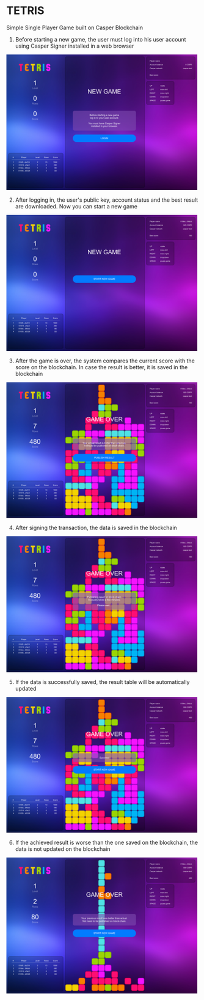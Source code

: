 # TETRIS

Simple Single Player Game built on Casper Blockchain

1. Before starting a new game, the user must log into his user account using Casper Signer installed in a web browser
<img src="https://github.com/MSL-Apps/tetris-casper-game/blob/564f030bae6e25d257c3c53a6af713ee719f7547/img/01.png" width="500"/>

2. After logging in, the user's public key, account status and the best result are downloaded. Now you can start a new game
<img src="https://github.com/MSL-Apps/tetris-casper-game/blob/564f030bae6e25d257c3c53a6af713ee719f7547/img/02.png" width="500"/>

3. After the game is over, the system compares the current score with the score on the blockchain. In case the result is better, it is saved in the blockchain
<img src="https://github.com/MSL-Apps/tetris-casper-game/blob/564f030bae6e25d257c3c53a6af713ee719f7547/img/03.png" width="500"/>

4. After signing the transaction, the data is saved in the blockchain
<img src="https://github.com/MSL-Apps/tetris-casper-game/blob/564f030bae6e25d257c3c53a6af713ee719f7547/img/04.png" width="500"/>

5. If the data is successfully saved, the result table will be automatically updated
<img src="https://github.com/MSL-Apps/tetris-casper-game/blob/564f030bae6e25d257c3c53a6af713ee719f7547/img/05.png" width="500"/>

6. If the achieved result is worse than the one saved on the blockchain, the data is not updated on the blockchain
<img src="https://github.com/MSL-Apps/tetris-casper-game/blob/564f030bae6e25d257c3c53a6af713ee719f7547/img/06.png" width="500"/>